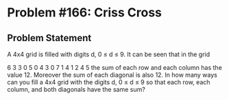 # Problem #166: Criss Cross 

## Problem Statement 

A 4x4 grid is filled with digits d, 0 ≤ d ≤ 9.
It can be seen that in the grid

6 3 3 0
5 0 4 3
0 7 1 4
1 2 4 5
the sum of each row and each column has the value 12. Moreover the sum of each diagonal is also 12.
In how many ways can you fill a 4x4 grid with the digits d, 0 ≤ d ≤ 9 so that each row, each column, and both diagonals have the same sum?
